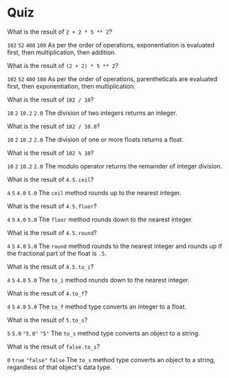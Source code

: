 # Quiz

<quiz>
  <question>
      <p>What is the result of <code>2 + 2 * 5 ** 2</code>?</p>
      <answer><code>102</code></answer>
      <answer correct><code>52</code></answer>
      <answer><code>400</code></answer>
      <answer><code>100</code></answer>
      <explanation>As per the order of operations, exponentiation is evaluated first, then multiplication, then addition.</explanation>
  </question>
</quiz>

<quiz>
  <question>
      <p>What is the result of <code>(2 + 2) * 5 ** 2</code>?</p>
      <answer><code>102</code></answer>
      <answer><code>52</code></answer>
      <answer><code>400</code></answer>
      <answer correct><code>100</code></answer>
      <explanation>As per the order of operations, parentheticals are evaluated first, then exponentiation, then multiplication.</explanation>
  </question>
</quiz>

<quiz>
  <question>
      <p>What is the result of <code>102 / 10</code>?</p>
      <answer correct><code>10</code></answer>
      <answer><code>2</code></answer>
      <answer><code>10.2</code></answer>
      <answer><code>2.0</code></answer>
      <explanation>The division of two integers returns an integer.</explanation>
  </question>
</quiz>

<quiz>
  <question>
      <p>What is the result of <code>102 / 10.0</code>?</p>
      <answer><code>10</code></answer>
      <answer><code>2</code></answer>
      <answer correct><code>10.2</code></answer>
      <answer><code>2.0</code></answer>
      <explanation>The division of one or more floats returns a float.</explanation>
  </question>
</quiz>

<quiz>
  <question>
      <p>What is the result of <code>102 % 10</code>?</p>
      <answer><code>10</code></answer>
      <answer correct><code>2</code></answer>
      <answer><code>10.2</code></answer>
      <answer><code>2.0</code></answer>
      <explanation>The modulo operator returns the remainder of integer division.</explanation>
  </question>
</quiz>

<quiz>
  <question>
      <p>What is the result of <code>4.5.ceil</code>?</p>
      <answer><code>4</code></answer>
      <answer correct><code>5</code></answer>
      <answer><code>4.0</code></answer>
      <answer><code>5.0</code></answer>
      <explanation>The <code>ceil</code> method rounds up to the nearest integer.</explanation>
  </question>
</quiz>

<quiz>
  <question>
      <p>What is the result of <code>4.5.floor</code>?</p>
      <answer correct><code>4</code></answer>
      <answer><code>5</code></answer>
      <answer><code>4.0</code></answer>
      <answer><code>5.0</code></answer>
      <explanation>The <code>floor</code> method rounds down to the nearest integer.</explanation>
  </question>
</quiz>

<quiz>
  <question>
      <p>What is the result of <code>4.5.round</code>?</p>
      <answer><code>4</code></answer>
      <answer correct><code>5</code></answer>
      <answer><code>4.0</code></answer>
      <answer><code>5.0</code></answer>
      <explanation>The <code>round</code> method rounds to the nearest integer and rounds up if the fractional part of the float is <code>.5</code>.</explanation>
  </question>
</quiz>

<quiz>
  <question>
      <p>What is the result of <code>4.5.to_i</code>?</p>
      <answer correct><code>4</code></answer>
      <answer><code>5</code></answer>
      <answer><code>4.0</code></answer>
      <answer><code>5.0</code></answer>
      <explanation>The <code>to_i</code> method rounds down to the nearest integer.</explanation>
  </question>
</quiz>

<quiz>
  <question>
      <p>What is the result of <code>4.to_f</code>?</p>
      <answer><code>4</code></answer>
      <answer><code>5</code></answer>
      <answer correct><code>4.0</code></answer>
      <answer><code>5.0</code></answer>
      <explanation>The <code>to_f</code> method type converts an integer to a float.</explanation>
  </question>
</quiz>

<quiz>
  <question>
      <p>What is the result of <code>5.to_s</code>?</p>
      <answer><code>5</code></answer>
      <answer><code>5.0</code></answer>
      <answer><code>"5.0"</code></answer>
      <answer correct><code>"5"</code></answer>
      <explanation>The <code>to_s</code> method type converts an object to a string.</explanation>
  </question>
</quiz>

<quiz>
  <question>
      <p>What is the result of <code>false.to_s</code>?</p>
      <answer><code>0</code></answer>
      <answer><code>true</code></answer>
      <answer correct><code>"false"</code></answer>
      <answer><code>false</code></answer>
      <explanation>The <code>to_s</code> method type converts an object to a string, regardless of that object's data type.</explanation>
  </question>
</quiz>

